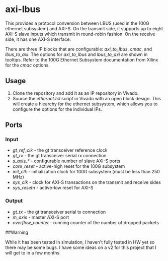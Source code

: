 # axi-lbus

This provides a protocol conversion between LBUS (used in the 100G ethernet subsystem) and AXI-S. On the transmit side, it supports up to eight AXI-S slave inputs which transmit in round-robin fashion. On the receive side, it has one AXI-S interface.

There are three IP blocks that are configurable: *axi_to_lbus*, *cmac*, and *lbus_to_axi*. The options for *axi_to_lbus* and *lbus_to_axi* are shown in tooltips. Refer to the 100G Ethernet Subsystem documentation from Xilinx for the *cmac* options.

## Usage

1. Clone the repository and add it as an IP repository in Vivado. 
2. Source the *ethernet.tcl* script in Vivado with an open block design. This will create a hiearchy for the ethernet subsystem, which allows you to configure the options for the individual IPs.

## Ports

### Input
* *gt_ref_clk* - the gt transceiver reference clock
* *gt_rx* - the gt transceiver serial rx connection
* *s_axis_\** - configurable number of slave AXI-S ports
* *core_reset* - active-high reset for the 100G subsystem
* *init_clk* - initialization clock for 100G subsystem (must be less than 250 MHz)
* *sys_clk* - clock for AXI-S transactions on the transmit and receive sides
* *sys_resetn* - active-low reset for AXI-S

### Output
* *gt_tx* - the gt transceiver serial tx connection
* *m_axis* - master AXI-S port
* *overflow_counter* - running counter of the number of dropped packets

##Warning

While it has been tested in simulation, I haven't fully tested in HW yet so there may be some bugs. I have some ideas on a v2 for this project that I will get to in a few months.

